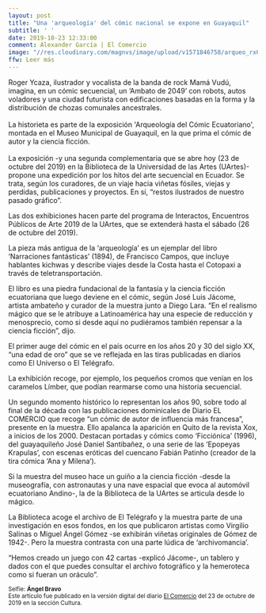 ```yaml
---
layout: post
title: "Una 'arqueología' del cómic nacional se expone en Guayaquil"
subtitle: ' '
date: 2019-10-23 12:33:00
comment: Alexander García | El Comercio
image: "//res.cloudinary.com/magnvs/image/upload/v1571846758/arqueo_rx0nzz.jpg"
ffw: Leer más
---  
```

Roger Ycaza, ilustrador y vocalista de la banda de rock Mamá Vudú, imagina, en un cómic secuencial, un ‘Ambato de 2049’ con robots, autos voladores y una ciudad futurista con edificaciones basadas en la forma y la distribución de chozas comunales ancestrales.<br/><br/> La historieta es parte de la exposición 'Arqueología del Cómic Ecuatoriano', montada en el Museo Municipal de Guayaquil, en la que prima el cómic de autor y la ciencia ficción.<br/><br/>La exposición -y una segunda complementaria que se abre hoy (23 de octubre del 2019) en la Biblioteca de la Universidad de las Artes (UArtes)- propone una expedición por los hitos del arte secuencial en Ecuador. Se trata, según los curadores, de un viaje hacia viñetas fósiles, viejas y perdidas, publicaciones y proyectos. En sí, “restos ilustrados de nuestro pasado gráfico”.  

Las dos exhibiciones hacen parte del programa de Interactos, Encuentros Públicos de Arte 2019 de la UArtes, que se extenderá hasta el sábado (26 de octubre del 2019).  

La pieza más antigua de la ‘arqueología’ es un ejemplar del libro ‘Narraciones fantásticas’ (1894), de Francisco Campos, que incluye hablantes kichwas y describe viajes desde la Costa hasta el Cotopaxi a través de teletransportación.  

El libro es una piedra fundacional de la fantasía y la ciencia ficción ecuatoriana que luego deviene en el cómic, según José Luis Jácome, artista ambateño y curador de la muestra junto a Diego Lara. “En el realismo mágico que se le atribuye a Latinoamérica hay una especie de reducción y menosprecio, como si desde aquí no pudiéramos también repensar a la ciencia ficción”, dijo.  

El primer auge del cómic en el país ocurre en los años 20 y 30 del siglo XX, “una edad de oro” que se ve reflejada en las tiras publicadas en diarios como El Universo o El Telégrafo.  

La exhibición recoge, por ejemplo, los pequeños cromos que venían en los caramelos Límber, que podían rearmarse como una historia secuencial.  

Un segundo momento histórico lo representan los años 90, sobre todo al final de la década con las publicaciones dominicales de Diario EL COMERCIO que recoge “un cómic de autor de influencia más francesa”, presente en la muestra. Ello apalanca la aparición en Quito de la revista Xox, a inicios de los 2000. Destacan portadas y cómics como ‘Ficciónica’ (1996), del guayaquileño José Daniel Santibañez, o una serie de las ‘Epopeyas Krapulas’, con escenas eróticas del cuencano Fabián Patinho (creador de la tira cómica ‘Ana y Milena’).  

Si la muestra del museo hace un guiño a la ciencia ficción -desde la museografía, con astronautas y una nave espacial que evoca al automóvil ecuatoriano Andino-, la de la Biblioteca de la UArtes se articula desde lo mágico.  

La Biblioteca acoge el archivo de El Telégrafo y la muestra parte de una investigación en esos fondos, en los que publicaron artistas como Virgilio Salinas o Miguel Ángel Gómez -se exhibirán viñetas originales de Gómez de 1942-. Pero la muestra contrasta con una parte lúdica de ‘archivomancia’.  

“Hemos creado un juego con 42 cartas -explicó Jácome-, un tablero y dados con el que puedes consultar el archivo fotográfico y la hemeroteca como si fueran un oráculo”.

<small>Selfie: **Ángel Bravo**<br/>Este artículo fue publicado en la versión digital del diario [El Comercio](//www.elcomercio.com/tendencias/arqueologia-comic-ecuador-exposicion-guayaquil.html) del 23 de octubre de 2019 en la sección Cultura.</small>
